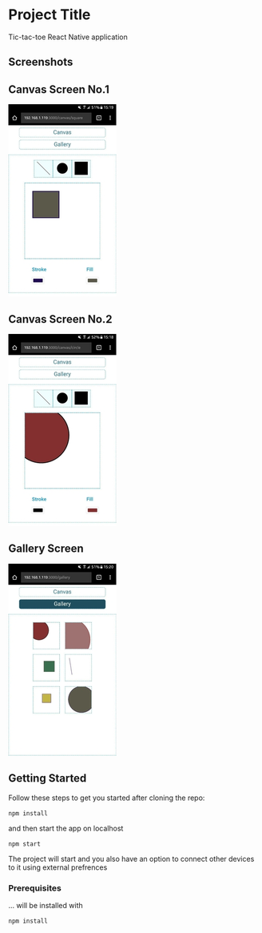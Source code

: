 # Project Title

Tic-tac-toe React Native application

## Screenshots

## Canvas Screen No.1
![First Screen](src/assets/canvas-one-resize.jpg "First screen on mobile")

## Canvas Screen No.2
![Second Screen](src/assets/canvas-two-resize.jpg "Second screen on mobile")

## Gallery Screen
![Third Screen](src/assets/gallery-resize.jpg "Third screen on mobile")


## Getting Started

Follow these steps to get you started after cloning the repo:

```
npm install
```

and then start the app on localhost

```
npm start
```



The project will start and you also have an option to connect other devices to it using external prefrences

### Prerequisites

... will be installed with 

```
npm install
```




